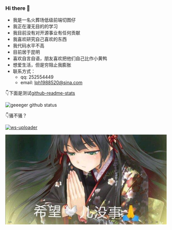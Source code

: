### Hi there 👋

<!--
**geeeger/geeeger** is a ✨ _special_ ✨ repository because its `README.md` (this file) appears on your GitHub profile.

Here are some ideas to get you started:

- 🔭 I’m currently working on ...
- 🌱 I’m currently learning ...
- 👯 I’m looking to collaborate on ...
- 🤔 I’m looking for help with ...
- 💬 Ask me about ...
- 📫 How to reach me: ...
- 😄 Pronouns: ...
- ⚡ Fun fact: ...
-->

+ 我是一名火葬场低级前端切图仔
+ 我正在漫无目的的学习
+ 我目前没有对开源事业有任何贡献
+ 我喜欢研究自己喜欢的东西
+ 我代码水平不高
+ 目前居于昆明
+ 喜欢自言自语，朋友喜欢把他们自己比作小黄鸭
+ 想爱生活，但是穷阻止我膨胀
+ 联系方式：
  + qq: 252554449
  + email: lph1988520@sina.com

👇下面是测试[github-readme-stats](https://github.com/anuraghazra/github-readme-stats)

![geeeger github status](https://github-readme-stats.vercel.app/api?username=geeeger&show_icons=true)

👇骚不骚？

[![ws-uploader](https://github-readme-stats.vercel.app/api/pin?username=geeeger&repo=ws-uploader&title_color=c65495&icon_color=c65495&text_color=5c969b&bg_color=ffc0cb)](https://github.com/geeeger/ws-uploader)


![](https://raw.githubusercontent.com/geeeger/geeeger/master/mercy.jpg)
